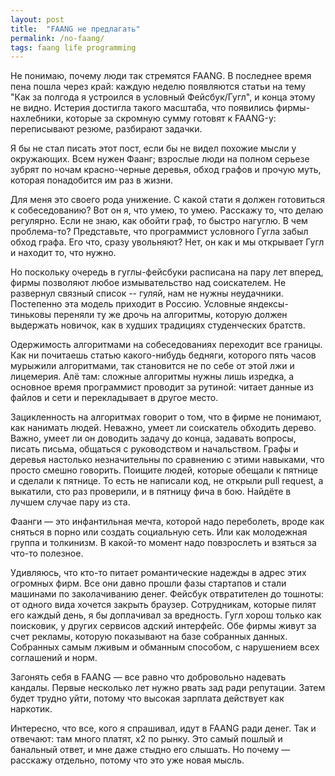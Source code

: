 ```yaml
---
layout: post
title:  "FAANG не предлагать"
permalink: /no-faang/
tags: faang life programming
---
```


Не понимаю, почему люди так стремятся FAANG. В последнее время пена пошла через
край: каждую неделю появляются статьи на тему "Как за полгода я устроился в
условный Фейсбук/Гугл", и конца этому не видно. Истерия достигла такого
масштаба, что появились фирмы-нахлебники, которые за скромную сумму готовят к
FAANG-у: переписывают резюме, разбирают задачки.

Я бы не стал писать этот пост, если бы не видел похожие мысли у окружающих. Всем
нужен Фаанг; взрослые люди на полном серьезе зубрят по ночам красно-черные
деревья, обход графов и прочую муть, которая понадобится им раз в жизни.

Для меня это своего рода унижение. С какой стати я должен готовиться к
собеседованию? Вот он я, что умею, то умею. Расскажу то, что делаю
регулярно. Если не знаю, как обойти граф, то быстро нагуглю. В чем проблема-то?
Представьте, что программист условного Гугла забыл обход графа. Его что, сразу
увольняют? Нет, он как и мы открывает Гугл и находит то, что нужно.

Но поскольку очередь в гуглы-фейсбуки расписана на пару лет вперед, фирмы
позволяют любое измывательство над соискателем. Не развернул связный список --
гуляй, нам не нужны неудачники. Постепенно эта модель приходит в
Россию. Условные яндексы-тиньковы переняли ту же дрочь на алгоритмы, которую
должен выдержать новичок, как в худших традициях студенческих братств.

Одержимость алгоритмами на собеседованиях переходит все границы. Как ни
почитаешь статью какого-нибудь бедняги, которого пять часов мурыжили
алгоритмами, так становится не по себе от этой лжи и лицемерия. Алё там: сложные
алгоритмы нужны лишь изредка, а основное время программист проводит за рутиной:
читает данные из файлов и сети и перекладывает в другое место.

Зацикленность на алгоритмах говорит о том, что в фирме не понимают, как нанимать
людей. Неважно, умеет ли соискатель обходить дерево. Важно, умеет ли он доводить
задачу до конца, задавать вопросы, писать письма, общаться с руководством и
начальством. Графы и деревья настолько незначительны по сравнению с этими
навыками, что просто смешно говорить. Поищите людей, которые обещали к пятнице и
сделали к пятнице. То есть не написали код, не открыли pull request, а выкатили,
сто раз проверили, и в пятницу фича в бою. Найдёте в лучшем случае пару из ста.

Фаанги — это инфантильная мечта, которой надо переболеть, вроде как сняться в
порно или создать социальную сеть. Или как молодежная группа и толкинизм. В
какой-то момент надо повзрослеть и взяться за что-то полезное.

Удивляюсь, что кто-то питает романтические надежды в адрес этих огромных
фирм. Все они давно прошли фазы стартапов и стали машинами по заколачиванию
денег. Фейсбук отвратителен до тошноты: от одного вида хочется закрыть
браузер. Сотрудникам, которые пилят его каждый день, я бы доплачивал за
вредность. Гугл хорош только как поисковик, у других сервисов адский
интерфейс. Обе фирмы живут за счет рекламы, которую показывают на базе собранных
данных. Собранных самым лживым и обманным способом, с нарушением всех соглашений
и норм.

Загонять себя в FAANG — все равно что добровольно надевать кандалы. Первые
несколько лет нужно рвать зад ради репутации. Затем будет трудно уйти, потому
что высокая зарплата действует как наркотик.

Интересно, что все, кого я спрашивал, идут в FAANG ради денег. Так и отвечают:
там много платят, x2 по рынку. Это самый пошлый и банальный ответ, и мне даже
стыдно его слышать. Но почему — расскажу отдельно, потому что это уже новая
мысль.
